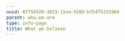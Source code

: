 ```yaml
---
uuid: 07758420-1033-11ea-9288-bf5475231968
parent: who-we-are
type: info-page
title: What we believe
---
```


